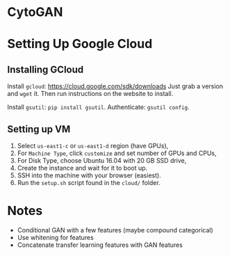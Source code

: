 # CytoGAN

# Setting Up Google Cloud

## Installing GCloud

Install `gcloud`: https://cloud.google.com/sdk/downloads
Just grab a version and `wget` it. Then run instructions on the website to install.

Install `gsutil`: `pip install gsutil`.
Authenticate: `gsutil config`.

## Setting up VM

1. Select `us-east1-c` or `us-east1-d` region (have GPUs),
2. For `Machine Type`, click `customize` and set number of GPUs and CPUs,
3. For Disk Type, choose Ubuntu 16.04 with 20 GB SSD drive,
4. Create the instance and wait for it to boot up.
5. SSH into the machine with your browser (easiest).
6. Run the `setup.sh` script found in the `cloud/` folder.

# Notes

- Conditional GAN with a few features (maybe compound categorical)
- Use whitening for features
- Concatenate transfer learning features with GAN features
